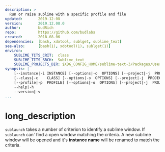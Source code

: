 ```yaml
---
description: >
  Run or raise sublime with a specific profile and file
updated:       2019-12-08
version:       2019.12.08.0
author:        budRich
repo:          https://github.com/budlabs
created:       2018-08-06
dependencies:  [bash, xdotool, sublget, sublime_text]
see-also:      [bash(1), xdotool(1), sublget(1)]
environ:
    SUBLIME_TITS_CRIT:  class
    SUBLIME_TITS_SRCH:  Sublime_text
    SUBLIME_PROJECTS_DIR: $XDG_CONFIG_HOME/sublime-text-3/Packages/User/Projects
synopsis: |
    [--instance|-i INSTANCE] [--options|-o  OPTIONS] [--project|-j  PROJECT] [FILE]
    [--class|-c    CLASS] [--options|-o  OPTIONS] [--project|-j  PROJECT] [FILE]
    [--profile|-p  PROFILE] [--options|-o  OPTIONS] [--project|-j  PROJECT] [--wait|-w] [FILE]
    --help|-h
    --version|-v
...
```


# long_description

`sublaunch` takes a number of criterion to identify a sublime window.
If `sublaunch` can' find a open window matching the criteria.
A new sublime window will be opened and it's **instance name** will be renamed to match the criteria.

